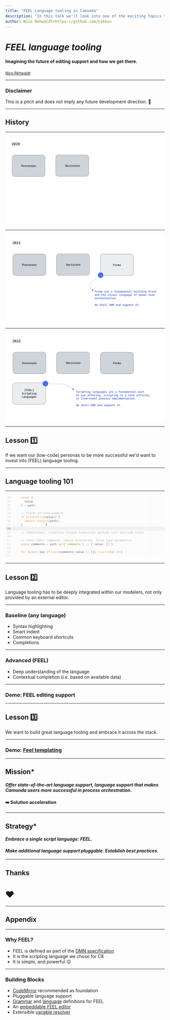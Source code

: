 ```yaml
---
title: "FEEL Language tooling in Camunda"
description: "In this talk we'll look into one of the exciting topics that cook in core modeling: (FEEL) language tooling. We'll look into how that can shape the way our users will work with our tools in the future, across pro and low-code, and present some of the technical investments required to get there."
author: Nico Rehwaldt<https://github.com/nikku>
---
```


# _FEEL language tooling_

#### Imagining the future of editing support and how we get there.

<small><a href="https://github.com/nikku">Nico Rehwaldt</a></small>

---

### Disclaimer

This is a pitch and does not imply any future development direction. :crossed_fingers:

---

## History

---

![](./tooling-2020.png)

---

![](./tooling-2021.png)

---

![](./tooling-2022.png)

---

<!--config
align=center
-->

## Lesson :one:

If we want our (low-code) personas to be more successful we'd want to invest into (FEEL) language tooling.

---

## Language tooling 101

---

![](language-tooling.gif)

---

<!--config
align=center
-->

## Lesson :two:

Language tooling has to be deeply integrated within our modelers, not only provided by an external editor.

---

### Baseline (any language)

* Syntax highlighting
* Smart indent
* Common keyboard shortcuts
* Completions

---

### Advanced (FEEL)

* Deep understanding of the language
* Contextual completion (i.e. based on available data)

---

### Demo: FEEL editing support

---

<!--config
align=center
-->

## Lesson :three:

We want to build great language tooling and embrace it across the stack.

---

### Demo: [Feel templating](https://github.com/bpmn-io/feelers)

---

## Mission*

#### _Offer state-of-the-art language support, language support that makes Camunda users more successful in process orchestration._

#### :arrow_right: Solution acceleration

---

## Strategy*

#### _Embrace a single script language: FEEL._

#### _Make additional language support pluggable. Establish best practices._

---

## Thanks

# :heart:

---

## Appendix

---

### Why FEEL?

* FEEL is defined as part of the [DMN specification](https://www.omg.org/spec/DMN/)
* It is the scripting language we chose for C8
* It is simple, and powerful :wink:

---

### Building Blocks

* [CodeMirror](https://codemirror.net/) recommended as foundation
* Pluggable language support
* [Grammar](https://github.com/nikku/lezer-feel) and [language](https://github.com/nikku/lang-feel) definitions for FEEL
* An [embeddable FEEL editor](https://github.com/bpmn-io/feel-editor)
* Extensible [variable resolver](https://github.com/bpmn-io/variable-resolver)